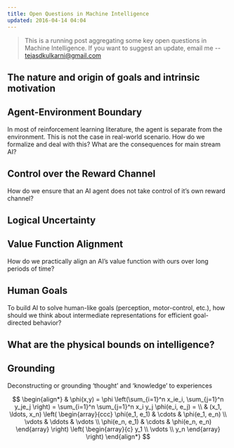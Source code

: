 ```yaml
---
title: Open Questions in Machine Intelligence
updated: 2016-04-14 04:04
---
```


> This is a running post aggregating some key open questions in Machine Intelligence. If you want to suggest an update, email me -- tejasdkulkarni@gmail.com   

## The nature and origin of goals and intrinsic motivation
<div class="divider"></div>

## Agent-Environment Boundary
In most of reinforcement learning literature, the agent is separate from the environment. This is not the case in real-world scenario. How do we formalize and deal with this? What are the consequences for main stream AI?
<div class="divider"></div>

## Control over the Reward Channel
How do we ensure that an AI agent does not take control of it’s own reward channel?
<div class="divider"></div>

## Logical Uncertainty
<div class="divider"></div>

## Value Function Alignment
How do we practically align an AI’s value function with ours over long periods of time?
<div class="divider"></div>

## Human Goals
To build AI to solve human-like goals (perception, motor-control, etc.), how should we think about intermediate representations for efficient goal-directed behavior?
<div class="divider"></div>

## What are the physical bounds on intelligence?
<div class="divider"></div>

## Grounding
Deconstructing or grounding ‘thought’ and ‘knowledge’ to experiences
<div class="divider"></div>


$$
\begin{align*}
  & \phi(x,y) = \phi \left(\sum_{i=1}^n x_ie_i, \sum_{j=1}^n y_je_j \right)
  = \sum_{i=1}^n \sum_{j=1}^n x_i y_j \phi(e_i, e_j) = \\
  & (x_1, \ldots, x_n) \left( \begin{array}{ccc}
      \phi(e_1, e_1) & \cdots & \phi(e_1, e_n) \\
      \vdots & \ddots & \vdots \\
      \phi(e_n, e_1) & \cdots & \phi(e_n, e_n)
    \end{array} \right)
  \left( \begin{array}{c}
      y_1 \\
      \vdots \\
      y_n
    \end{array} \right)
\end{align*}
$$


